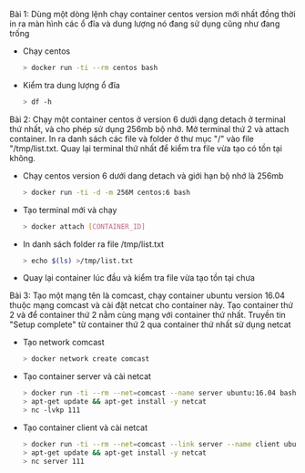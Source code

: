 Bài 1: Dùng một dòng lệnh chạy container centos version mới nhất đồng thời in ra màn hình các ổ đĩa và dung lượng nó đang sử dụng cũng như đang trống

+ Chạy centos 

  ```bash
  > docker run -ti --rm centos bash
  ```

+ Kiểm tra dung lượng ổ đĩa

  ```bash
  > df -h
  ```


Bài 2: Chạy một container centos ở version 6 dưới dạng detach ở terminal thứ nhất, và cho phép sử dụng 256mb bộ nhớ. Mở terminal thứ 2 và attach container. In ra danh sách các file và folder ở thư mục "/" vào file "/tmp/list.txt. Quay lại terminal thứ nhất để kiểm tra file vừa tạo có tồn tại không.

+ Chạy centos version 6 dưới dang detach và giới hạn bộ nhớ là 256mb
  ```bash
  > docker run -ti -d -m 256M centos:6 bash
  ```

+ Tạo terminal mới và chạy
  ```bash
  > docker attach [CONTAINER_ID]
  ```

+ In danh sách folder ra file /tmp/list.txt
  ```bash
  > echo $(ls) >/tmp/list.txt
  ```

+ Quay lại container lúc đầu và kiểm tra file vừa tạo tồn tại chưa


Bài 3: Tạo một mạng tên là comcast, chạy container ubuntu version 16.04 thuộc mạng comcast và cài đặt netcat cho container này. Tạo container thứ 2 và để container thứ 2 nằm cùng mạng với container thứ nhất. Truyền tin "Setup complete" từ container thứ 2 qua container thứ nhất sử dụng netcat

+ Tạo network comcast

  ```bash
  > docker network create comcast
  ```

+ Tạo container server và cài netcat
  ```bash
  > docker run -ti --rm --net=comcast --name server ubuntu:16.04 bash
  > apt-get update && apt-get install -y netcat
  > nc -lvkp 111
  ```

+ Tạo container client và cài netcat
  ```bash
  > docker run -ti --rm --net=comcast --link server --name client ubuntu:16.04 bash
  > apt-get update && apt-get install -y netcat
  > nc server 111
  ```
  